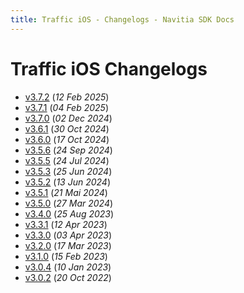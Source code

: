 ```yaml
---
title: Traffic iOS - Changelogs - Navitia SDK Docs
---
```


# Traffic iOS Changelogs

* [v3.7.2](releases/3.7.2/index.md) (_12 Feb 2025_)
* [v3.7.1](releases/3.7.1/index.md) (_04 Feb 2025_)
* [v3.7.0](releases/3.7.0/index.md) (_02 Dec 2024_)
* [v3.6.1](releases/3.6.1/index.md) (_30 Oct 2024_)
* [v3.6.0](releases/3.6.0/index.md) (_17 Oct 2024_)
* [v3.5.6](releases/3.5.6/index.md) (_24 Sep 2024_)
* [v3.5.5](releases/3.5.5/index.md) (_24 Jul 2024_)
* [v3.5.3](releases/3.5.3/index.md) (_25 Jun 2024_)
* [v3.5.2](releases/3.5.2/index.md) (_13 Jun 2024_)
* [v3.5.1](releases/3.5.1/index.md) (_21 Mai 2024_)
* [v3.5.0](releases/3.5.0/index.md) (_27 Mar 2024_)
* [v3.4.0](releases/3.4.0/index.md) (_25 Aug 2023_)
* [v3.3.1](releases/3.3.1/index.md) (_12 Apr 2023_)
* [v3.3.0](releases/3.3.0/index.md) (_03 Apr 2023_)
* [v3.2.0](releases/3.2.0/index.md) (_17 Mar 2023_)
* [v3.1.0](releases/3.1.0/index.md) (_15 Feb 2023_)
* [v3.0.4](releases/3.0.4/index.md) (_10 Jan 2023_)
* [v3.0.2](releases/3.0.2/index.md) (_20 Oct 2022_)
